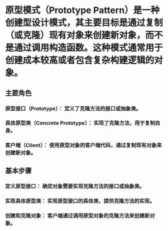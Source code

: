 # 原型模式（Prototype Pattern）是一种创建型设计模式，其主要目标是通过复制（或克隆）现有对象来创建新对象，而不是通过调用构造函数。这种模式通常用于创建成本较高或者包含复杂构建逻辑的对象。

## 主要角色
### 原型接口（Prototype）： 定义了克隆方法的接口或抽象类。

### 具体原型类（Concrete Prototype）： 实现了克隆方法，用于复制自身。

### 客户端（Client）： 使用原型对象的客户端代码，通过复制现有对象来创建新对象。

## 基本步骤
### 定义原型接口： 确定对象需要实现克隆方法的接口或抽象类。

### 实现具体原型类： 实现原型接口的具体类，提供克隆方法的实现。

### 创建和克隆对象： 客户端通过调用原型对象的克隆方法来创建新对象。